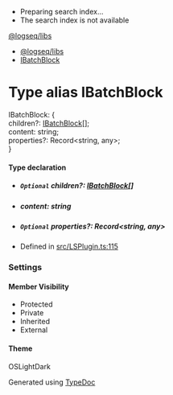   * Preparing search index...
  * The search index is not available

[@logseq/libs]()

  * [@logseq/libs](../modules.html)
  * [IBatchBlock](IBatchBlock.html)



# Type alias IBatchBlock

IBatchBlock: {   
children?: [IBatchBlock](IBatchBlock.html)[];   
content: string;   
properties?: Record<string, any>;   
}

#### Type declaration

  * ##### `Optional` children?: [IBatchBlock](IBatchBlock.html)[]

  * ##### content: string

  * ##### `Optional` properties?: Record<string, any>




  * Defined in [src/LSPlugin.ts:115](https://github.com/logseq/logseq/blob/ac1b53544/libs/src/LSPlugin.ts#L115)



###  Settings

#### Member Visibility

  * Protected
  * Private
  * Inherited
  * External



#### Theme

OSLightDark

Generated using [TypeDoc](https://typedoc.org/)
